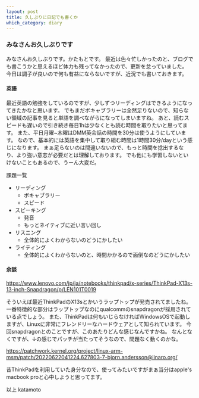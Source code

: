```yaml
---
layout: post
title: 久しぶりに日記でも書くか
which_category: diary
---
```


### みなさんお久しぶりです
みなさんお久しぶりです。かたもとです。
最近は色々忙しかったのと、ブログでも書こうかと思えるほど体力も残ってなかったので、更新を怠っていました。
今日は調子が良いので何も有益にならないですが、近況でも書いておきます。


#### 英語
最近英語の勉強をしているのですが、少しずつリーディングはできるようになってきたかなと思います。
でもまだボキャブラリーは全然足りないので、知らない領域の記事を見ると単語を調べながらになってしまいますね。
あと、読むスピードも遅いので引き続き毎日1hは少なくとも読む時間を取りたいと思ってます。
また、平日月曜~木曜はDMM英会話の時間を30分は使うようにしています。
なので、基本的には英語を集中して取り組む時間は1時間30分/dayという感じになります。
まぁ足らないのは間違いないので、もっと時間を捻出するなり、より強い意志が必要だとは理解しております。
でも他にも学習しないといけないこともあるので、うーん大変だ。


課題一覧
- リーディング
  - ボキャブラリー
  - スピード
- スピーキング
  - 発音
  - もっとネイティブに近い言い回し
- リスニング
  - 全体的によくわからないのどうにかしたい
- ライティング
  - 全体的によくわからないのと、時間かかるので面倒なのどうにかしたい

#### 余談
<a href="https://www.lenovo.com/jp/ja/notebooks/thinkpad/x-series/ThinkPad-X13s-13-inch-Snapdragon/p/LEN101T0019">https://www.lenovo.com/jp/ja/notebooks/thinkpad/x-series/ThinkPad-X13s-13-inch-Snapdragon/p/LEN101T0019</a>


そういえば最近ThinkPadのX13sとかいうラップトップが発売されてましたね。
一番特徴的な部分はラップトップなのにqualcommのsnapdragonが採用されている点でしょう。
また、ThinkPadは何もいじらなければWindowsOSで起動しますが、Linuxに非常にフレンドリーなハードウェアとして知られています。
今回snapdragonとのことですが、このあたりどんな感じなんですかね。 なんとなくですが、↓の感じでパッチが当たってそうなので、問題なく動くのかな。

<a href="https://patchwork.kernel.org/project/linux-arm-msm/patch/20220622041224.627803-7-bjorn.andersson@linaro.org/">https://patchwork.kernel.org/project/linux-arm-msm/patch/20220622041224.627803-7-bjorn.andersson@linaro.org/</a>

昔ThinkPadを利用していた身分なので、使ってみたいですがまぁ当分はapple's macbook proと心中しようと思ってます。




以上 katamoto

